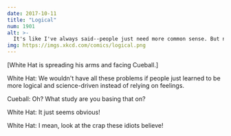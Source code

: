 ```yaml
---
date: 2017-10-11
title: "Logical"
num: 1901
alt: >-
  It's like I've always said--people just need more common sense. But not the kind of common sense that lets them figure out that they're being condescended to by someone who thinks they're stupid, because then I'll be in trouble.
img: https://imgs.xkcd.com/comics/logical.png
---
```

[White Hat is spreading his arms and facing Cueball.]

White Hat: We wouldn't have all these problems if people just learned to be more logical and science-driven instead of relying on feelings.

Cueball: Oh? What study are you basing that on?

White Hat: It just seems obvious!

White Hat: I mean, look at the crap these idiots believe!